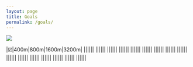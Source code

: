 ```yaml
---
layout: page
title: Goals
permalink: /goals/
---
```


![]({{site.baseurl}}/images/2024TrackAQ.png)

|:ballot_box_with_check:|400m|800m|1600m|3200m|
||||||
||||||
||||||
||||||
||||||
||||||
||||||
||||||
||||||
||||||
||||||
||||||
||||||
||||||
||||||
||||||




